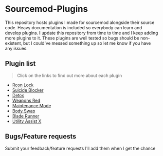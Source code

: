 # Sourcemod-Plugins

This repository hosts plugins I made for sourcemod alongside their source code. Heavy documentation is included so everybody can learn and develop plugins. I update this repository from time to time and I keep adding more plugins to it. These plugins are well tested so bugs should be non-existent, but I could've messed something up so let me know if you have any issues.  

## Plugin list  

>Click on the links to find out more about each plugin  

- [Rcon Lock](plugins/RconLock)  
- [Suicide Blocker](plugins/SuicideBlocker)  
- [Detox](plugins/Detox)  
- [Weapons Red](plugins/WeaponsRed)  
- [Maintenance Mode](plugins/MaintenanceMode)  
- [Body Swap](plugins/BodySwap)
- [Blade Runner](plugins/BladeRunner)
- [Utility Assist X](plugins/UtilityAssistX)

## Bugs/Feature requests

Submit your feedback/feature requests I'll add them when I get the chance  

<script data-goatcounter="https://theta.goatcounter.com/count" async src="//gc.zgo.at/count.js"></script>